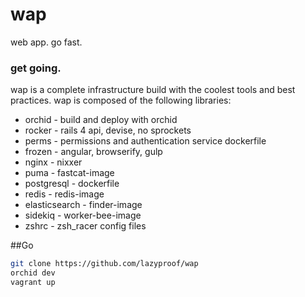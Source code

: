 wap
===

web app. go fast.

### get going. 
wap is a complete infrastructure build with the coolest tools and best practices. wap is composed of the following libraries:

* orchid - build and deploy with orchid
* rocker - rails 4 api, devise, no sprockets
* perms - permissions and authentication service dockerfile
* frozen - angular, browserify, gulp
* nginx - nixxer
* puma - fastcat-image
* postgresql - dockerfile
* redis - redis-image
* elasticsearch - finder-image
* sidekiq - worker-bee-image
* zshrc - zsh_racer config files


##Go
```sh
git clone https://github.com/lazyproof/wap
orchid dev
vagrant up
```

